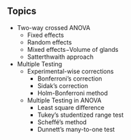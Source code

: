 ## Topics

* Two-way crossed ANOVA
    * Fixed effects
    * Random effects
    * Mixed effects−Volume of glands
    * Satterthwaith approach
* Multiple Testing
    * Experimental-wise corrections
        * Bonferroni’s correction
        * Sidak’s correction
        * Holm-Bonferroni method
    * Multiple Testing in ANOVA 
        * Least square difference
        * Tukey’s studentized range test 
        * Scheffé’s method
        * Dunnett’s many-to-one test

